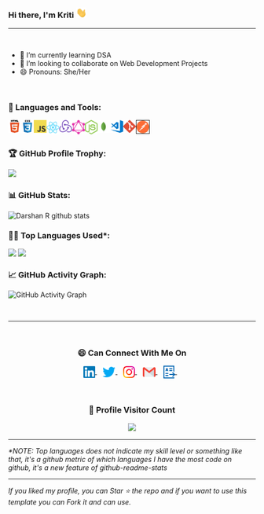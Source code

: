 ### Hi there, I'm Kriti <img src="https://github.com/kriti4666/kriti4666/blob/master/Assets/Hi.gif" width="22px">


---

<br />

- 🌱 I’m currently learning DSA
- 👯 I’m looking to collaborate on Web Development Projects
- 😄 Pronouns: She/Her
<!-- - ⚡ Fun fact: I'm in confusion, can you help me to choose the color for the website design -->

<br />


### 🧰 Languages and Tools:

<img align="left" alt="HTML5" width="26px" src="https://github.com/kriti4666/kriti4666/blob/master/Assets/html.png" />
<img align="left" alt="CSS3" width="26px" src="https://github.com/kriti4666/kriti4666/blob/master/Assets/css.png" />
<img align="left" alt="JavaScript" width="26px" src="https://github.com/kriti4666/kriti4666/blob/master/Assets/javascript.svg" />
<img align="left" alt="React" width="26px" src="https://github.com/kriti4666/kriti4666/blob/master/Assets/react-2.svg" />
<img align="left" alt="React" width="26px" src="https://github.com/kriti4666/kriti4666/blob/master/Assets/redux.svg" />
<img align="left" alt="React" width="26px" src="https://github.com/kriti4666/kriti4666/blob/master/Assets/graphql.svg" />
<img align="left" alt="Node.js" width="26px" src="https://github.com/kriti4666/kriti4666/blob/master/Assets/nodejs-icon.svg" />
<img align="left" alt="React" width="26px" src="https://github.com/kriti4666/kriti4666/blob/master/Assets/mongodb-icon-1.svg" />

<img align="left" alt="Visual Studio Code" width="26px" src="https://github.com/kriti4666/kriti4666/blob/master/Assets/visual-studio-code.png" />
<img align="left" alt="Git" width="26px" src="https://github.com/kriti4666/kriti4666/blob/master/Assets/git-icon.svg" />

<img align="left" alt="postman" width="26px" border = "1px solid white"  color = "red" src="https://github.com/kriti4666/kriti4666/blob/master/Assets/hello.png" />

<br />
<br />


<!-- Profile Trophy -->
### 🏆 GitHub Profile Trophy:
<a href="https://github.com/ryo-ma/github-profile-trophy">
  <img width=800 src="https://github-profile-trophy.vercel.app/?username=kriti4666&column=8&theme=darkhub&no-frame=true&no-bg=true"/>
</a>


<!--   Stats -->
### 📊 GitHub Stats:
![Darshan R github stats](https://github-readme-stats.vercel.app/api?username=kriti4666&theme=nord&show_icons=true&count_private=true)
  
  
<!--   Top Languages Using -->
### 👨‍💻 Top Languages Used*:
![](https://github-profile-summary-cards.vercel.app/api/cards/repos-per-language?username=kriti4666&theme=nord_dark)
![](https://github-profile-summary-cards.vercel.app/api/cards/most-commit-language?username=kriti4666&theme=nord_dark)


<!--   GitHub stats graph -->
### 📈 GitHub Activity Graph:
 ![GitHub Activity Graph](https://activity-graph.herokuapp.com/graph?username=kriti4666&theme=github)

 <br> 
 
 <hr>
 
 <br>

  <div align="center">
  <h3><b>😄 Can Connect With Me On</b></h3>
  </div>
<p align="center">
<!-- <a href="https://www.leetcode.com/kunal_kumar_au8" target="_blank">
  <img align="center" alt="Kriti | Portfolio" width="24px" src="https://github.com/SatYu26/SatYu26/blob/master/Assets/leetcode.png" />
</a> &nbsp;&nbsp; -->
<a href="https://www.linkedin.com/in/kunal-kumar-007/" target="_blank">
  <img align="center" alt="Kriti | Linkedin" width="24px" src="https://github.com/SatYu26/SatYu26/blob/master/Assets/Linkedin.svg" />
</a> &nbsp;&nbsp;
<a href="" target="_blank">
  <img align="center" alt="Kriti | Twitter" width="26px" src="https://github.com/SatYu26/SatYu26/blob/master/Assets/Twitter.svg" />
</a> &nbsp;&nbsp;
<a href="https://www.instagram.com/kunal_0_07/)" target= "_blank">
  <img align="center" alt="Kriti | Instagram" width="24px" src="https://github.com/SatYu26/SatYu26/blob/master/Assets/Instagram.svg" />
</a> &nbsp;&nbsp;
<a href="mailto:kunalkseven@gmail.com" target="_blank">
  <img align="center" alt="Kriti | Gmail" width="26px" src="https://github.com/SatYu26/SatYu26/blob/master/Assets/Gmail.svg" />
</a> &nbsp;&nbsp;
<a href="">
    <img align="center" alt="Kriti | Resume" width="24px" src="https://github.com/SatYu26/SatYu26/blob/master/Assets/resume.png" />
</a> &nbsp;&nbsp;
<p>
  
<br>
  
<div align=center>
  <h3><b>📍 Profile Visitor Count</b></h3>
</div>
    
<!-- retro visitor counter -->  
<p align="center" >   
  <img src="https://profile-counter.glitch.me/kriti4666/count.svg" />  
</p>
   
  ---
  *\*NOTE: Top languages does not indicate my skill level or something like that, it's a github metric of which languages I have the most code on github, it's a new feature of github-readme-stats*
  
  ---
  *If you liked my profile, you can Star ⭐ the repo and if you want to use this template you can Fork it and can use.*
  
